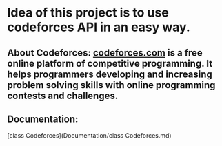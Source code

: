 # Idea of this project is to use codeforces API in an easy way.

**About Codeforces:** [codeforces.com](https://codeforces.com) is a free online platform of competitive programming. It helps programmers developing and increasing problem solving skills with online programming contests and challenges.
---
## Documentation:
[class Codeforces](Documentation/class Codeforces.md)